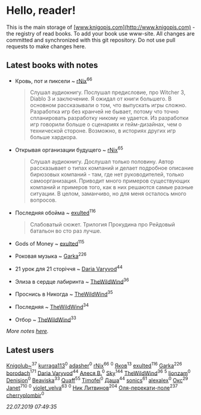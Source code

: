 # Hello, reader!
This is the main storage of [www.knigopis.com](http://www.knigopis.com) - the registry of read books.
To add your book use www-site. All changes are committed and synchronized with this git repository.
Do not use pull requests to make changes here.


## Latest books with notes
* Кровь, пот и пиксели ~ [rNix](users/227/22742452-yandex)<sup>66</sup>
    > Слушал аудиокнигу. Послушал предисловие, про Witcher 3, Diablo 3 и заключение. Я ожидал от книги большего. В основном рассказывали о том, что выпускать игры сложно. Разработка игр без кранчей не бывает, потому что точно спланировать разработку никому не удается. Из разработки игр говорили больше о сценариях и гейм-дизайнах, чем о технической стороне. Возможно, в историях других игр больше хардкора.

* Открывая организации будущего ~ [rNix](users/227/22742452-yandex)<sup>65</sup>
    > Слушал аудиокнигу. Дослушал только половину. Автор рассказывает о типах компаний и делает подробное описание бирюзовых компаний - там, где нет руководителей, только самоорганизация. Приводит много примеров существующих компаний и примеров того, как в них решаются самые разные ситуации. В целом, заманчиво, но для меня осталось много вопросов.

* Последняя обойма ~ [exulted](users/100/100599204551896265722-google)<sup>116</sup>
    > Слабоватый сюжет.  Трилогия Прокудина про Рейдовый батальон во сто раз лучше.

* Gods of Money ~ [exulted](users/100/100599204551896265722-google)<sup>115</sup>

* Роковая музыка ~ [Garka](users/115/115753719718250012620-google)<sup>226</sup>

* 21 урок для 21 сторіччя ~ [Daria Varyvod](users/829/829893410524253-facebook)<sup>44</sup>

* Элиза в сердце лабиринта ~ [TheWildWind](users/262/262062207519652-facebook)<sup>36</sup>

* Проснись в Никогда ~ [TheWildWind](users/262/262062207519652-facebook)<sup>35</sup>

* Последняя ~ [TheWildWind](users/262/262062207519652-facebook)<sup>34</sup>

* Отбор ~ [TheWildWind](users/262/262062207519652-facebook)<sup>33</sup>


_More notes [here](latest_books_with_notes.md)._


## Latest users
[Knigolub~](users/111/111878597279669641685-google)<sup>37</sup> 
[kurraga113](users/362/362572912-vkontakte)<sup>0</sup> 
[adasher](users/329/329912611-yandex)<sup>0</sup> 
[rNix](users/227/22742452-yandex)<sup>66</sup> 
[](users/413/413911429-vkontakte)<sup>0</sup> 
[Яков](users/117/117277044284589498872-google)<sup>13</sup> 
[exulted](users/100/100599204551896265722-google)<sup>116</sup> 
[Garka](users/115/115753719718250012620-google)<sup>226</sup> 
[borodach](users/157/15706320-vkontakte)<sup>171</sup> 
[Daria Varyvod](users/829/829893410524253-facebook)<sup>44</sup> 
[Алеся В.](users/106/106887989031244091582-googleplus)<sup>0</sup> 
[Sky](users/118/118049897850017649660-google)<sup>144</sup> 
[TheWildWind](users/262/262062207519652-facebook)<sup>36</sup> 
[](users/110/110931306939441771638-google)<sup>5</sup> 
[lionzam](users/288/28874284-vkontakte)<sup>0</sup> 
[Denision](users/105/105187106410967287777-google)<sup>0</sup> 
[Beaviska](users/102/10202544960024508-facebook)<sup>33</sup> 
[Quaff](users/122/12267158-vkontakte)<sup>55</sup> 
[Timofei](users/110/110891576791282096366-google)<sup>0</sup> 
[Даша](users/334/334696193054530347-mailru)<sup>44</sup> 
[sonics](users/588/5880221-vkontakte)<sup>61</sup> 
[alexalex](users/358/358903447-vkontakte)<sup>0</sup> 
[Окс](users/102/102536471289425216982-google)<sup>29</sup> 
[Janet](users/108/108113656204404967440-google)<sup>710</sup> 
[](users/156/156698528-vkontakte)<sup>0</sup> 
[violet_velva](users/116/116961712580551399099-google)<sup>63</sup> 
[](users/771/7717146768350199452-mailru)<sup>0</sup> 
[Ник Литвинов](users/241/241974816-vkontakte)<sup>204</sup> 
[Оля-перекати-поле](users/108/10848515355906827860-mailru)<sup>237</sup> 
[cherryplombir](users/202/202904827-vkontakte)<sup>0</sup> 


_22.07.2019 07:49:35_

